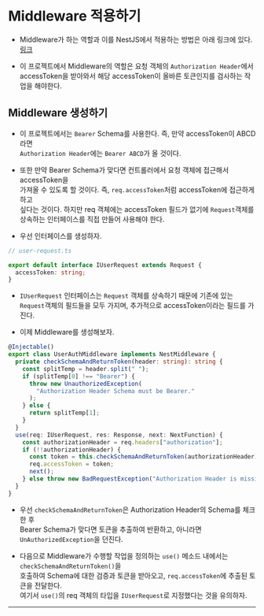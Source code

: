 <h1>Middleware 적용하기</h1>

- Middleware가 하는 역할과 이를 NestJS에서 적용하는 방법은 아래 링크에 있다.  
  <a href="https://github.com/sangwoo-98/Study/blob/master/NestJS/Middleware%20%EC%A0%81%EC%9A%A9%ED%95%98%EA%B8%B0.md">링크</a>

- 이 프로젝트에서 Middleware의 역할은 요청 객체의 `Authorization Header`에서  
  accessToken을 받아와서 해당 accessToken이 올바른 토큰인지를 검사하는 작업을 해야한다.

<h2>Middleware 생성하기</h2>

- 이 프로젝트에서는 `Bearer` Schema를 사용한다. 즉, 만약 accessToken이 ABCD라면  
  `Authorization Header`에는 `Bearer ABCD`가 올 것이다.
- 또한 만약 Bearer Schema가 맞다면 컨트롤러에서 요청 객체에 접근해서 accessToken을  
  가져올 수 있도록 할 것이다. 즉, `req.accessToken`처럼 accessToken에 접근하게 하고  
  싶다는 것이다. 하지만 req 객체에는 accessToken 필드가 없기에 `Request`객체를  
  상속하는 인터페이스를 직접 만들어 사용해야 한다.

- 우선 인터페이스를 생성하자.

```ts
// user-request.ts

export default interface IUserRequest extends Request {
  accessToken: string;
}
```

- `IUserRequest` 인터페이스는 `Request` 객체를 상속하기 때문에 기존에 있는  
  `Request`객체의 필드들을 모두 가지며, 추가적으로 accessToken이라는 필드를 가진다.

- 이제 Middleware를 생성해보자.

```ts
@Injectable()
export class UserAuthMiddleware implements NestMiddleware {
  private checkSchemaAndReturnToken(header: string): string {
    const splitTemp = header.split(" ");
    if (splitTemp[0] !== "Bearer") {
      throw new UnauthorizedException(
        "Authorization Header Schema must be Bearer."
      );
    } else {
      return splitTemp[1];
    }
  }
  use(req: IUserRequest, res: Response, next: NextFunction) {
    const authorizationHeader = req.headers["authorization"];
    if (!!authorizationHeader) {
      const token = this.checkSchemaAndReturnToken(authorizationHeader);
      req.accessToken = token;
      next();
    } else throw new BadRequestException("Authorization Header is missing.");
  }
}
```

- 우선 `checkSchemaAndReturnToken`은 Authorization Header의 Schema를 체크한 후  
  Bearer Schema가 맞다면 토큰을 추출하여 반환하고, 아니라면 `UnAuthorizedException`을 던진다.

- 다음으로 Middleware가 수행할 작업을 정의하는 `use()` 메소드 내에서는 `checkSchemaAndReturnToken()`을  
 호출하여 Schema에 대한 검증과 토큰을 받아오고, `req.accessToken`에 추출된 토큰을 전달한다.  
 여기서 `use()`의 req 객체의 타입을 `IUserRequest`로 지정했다는 것을 유의하자.
<hr/>
